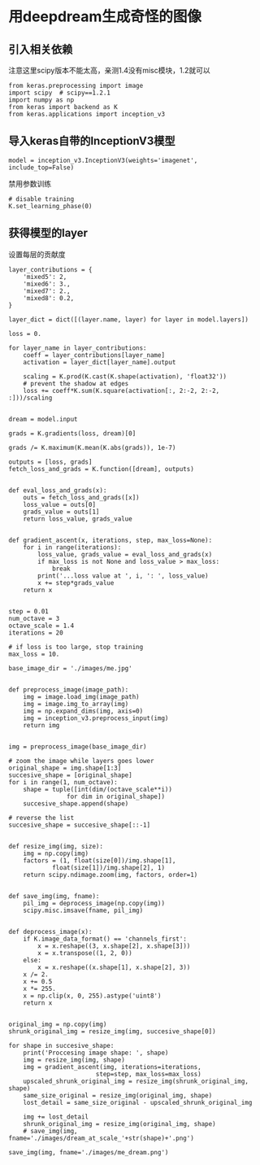 
# 用deepdream生成奇怪的图像

## 引入相关依赖

注意这里scipy版本不能太高，亲测1.4没有misc模块，1.2就可以

    from keras.preprocessing import image
    import scipy  # scipy==1.2.1
    import numpy as np
    from keras import backend as K
    from keras.applications import inception_v3

## 导入keras自带的InceptionV3模型

    model = inception_v3.InceptionV3(weights='imagenet', include_top=False)

禁用参数训练

    # disable training
    K.set_learning_phase(0)

## 获得模型的layer

设置每层的贡献度

    layer_contributions = {
        'mixed5': 2,
        'mixed6': 3.,
        'mixed7': 2.,
        'mixed8': 0.2,
    }

    layer_dict = dict([(layer.name, layer) for layer in model.layers])

    loss = 0.

    for layer_name in layer_contributions:
        coeff = layer_contributions[layer_name]
        activation = layer_dict[layer_name].output

        scaling = K.prod(K.cast(K.shape(activation), 'float32'))
        # prevent the shadow at edges
        loss += coeff*K.sum(K.square(activation[:, 2:-2, 2:-2, :]))/scaling


    dream = model.input

    grads = K.gradients(loss, dream)[0]

    grads /= K.maximum(K.mean(K.abs(grads)), 1e-7)

    outputs = [loss, grads]
    fetch_loss_and_grads = K.function([dream], outputs)


    def eval_loss_and_grads(x):
        outs = fetch_loss_and_grads([x])
        loss_value = outs[0]
        grads_value = outs[1]
        return loss_value, grads_value


    def gradient_ascent(x, iterations, step, max_loss=None):
        for i in range(iterations):
            loss_value, grads_value = eval_loss_and_grads(x)
            if max_loss is not None and loss_value > max_loss:
                break
            print('...loss value at ', i, ': ', loss_value)
            x += step*grads_value
        return x


    step = 0.01
    num_octave = 3
    octave_scale = 1.4
    iterations = 20

    # if loss is too large, stop training
    max_loss = 10.

    base_image_dir = './images/me.jpg'


    def preprocess_image(image_path):
        img = image.load_img(image_path)
        img = image.img_to_array(img)
        img = np.expand_dims(img, axis=0)
        img = inception_v3.preprocess_input(img)
        return img


    img = preprocess_image(base_image_dir)

    # zoom the image while layers goes lower
    original_shape = img.shape[1:3]
    succesive_shape = [original_shape]
    for i in range(1, num_octave):
        shape = tuple([int(dim/(octave_scale**i))
                    for dim in original_shape])
        succesive_shape.append(shape)

    # reverse the list
    succesive_shape = succesive_shape[::-1]


    def resize_img(img, size):
        img = np.copy(img)
        factors = (1, float(size[0])/img.shape[1],
                float(size[1])/img.shape[2], 1)
        return scipy.ndimage.zoom(img, factors, order=1)


    def save_img(img, fname):
        pil_img = deprocess_image(np.copy(img))
        scipy.misc.imsave(fname, pil_img)


    def deprocess_image(x):
        if K.image_data_format() == 'channels_first':
            x = x.reshape((3, x.shape[2], x.shape[3]))
            x = x.transpose((1, 2, 0))
        else:
            x = x.reshape((x.shape[1], x.shape[2], 3))
        x /= 2.
        x += 0.5
        x *= 255.
        x = np.clip(x, 0, 255).astype('uint8')
        return x


    original_img = np.copy(img)
    shrunk_original_img = resize_img(img, succesive_shape[0])

    for shape in succesive_shape:
        print('Proccesing image shape: ', shape)
        img = resize_img(img, shape)
        img = gradient_ascent(img, iterations=iterations,
                            step=step, max_loss=max_loss)
        upscaled_shrunk_original_img = resize_img(shrunk_original_img, shape)
        same_size_original = resize_img(original_img, shape)
        lost_detail = same_size_original - upscaled_shrunk_original_img

        img += lost_detail
        shrunk_original_img = resize_img(original_img, shape)
        # save_img(img, fname='./images/dream_at_scale_'+str(shape)+'.png')

    save_img(img, fname='./images/me_dream.png')
